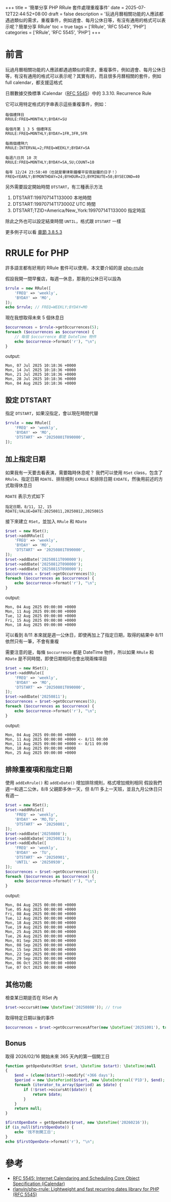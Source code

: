 +++
title = '簡單分享 PHP RRule 套件處理重複事件'
date = 2025-07-12T22:44:52+08:00
draft = false
description = '玩過月曆相關功能的人應該都遇過類似的需求，重複事件，例如週會、每月公休日等，有沒有通用的格式可以表示呢？簡單分享 RRule'
toc = true
tags = ['RRule', 'RFC 5545', 'PHP']
categories = ['RRule', 'RFC 5545', 'PHP']
+++

# 前言
玩過月曆相關功能的人應該都遇過類似的需求，重複事件，例如週會、每月公休日等，有沒有通用的格式可以表示呢？其實有的，而且很多月曆相關的套件，例如 full calendar，都支援這格式

日曆數據交換標準 iCalendar（[RFC 5545](https://www.rfc-editor.org/rfc/rfc5545.html)）中的 3.3.10.  Recurrence Rule

它可以用特定格式的字串表示這些重複事件，例如：
```
每個禮拜日
RRULE:FREQ=MONTHLY;BYDAY=SU

每個月第 1 3 5 個禮拜五
RRULE:FREQ=MONTHLY;BYDAY=1FR,3FR,5FR

每兩個禮拜六
RRULE:INTERVAL=2;FREQ=WEEKLY;BYDAY=SA

每週六日共 10 次
RRULE:FREQ=MONTHLY;BYDAY=SA,SU;COUNT=10

每年 12/24 23:58:40（也就是畢律斯鐘樓平安夜敲鐘的日子！）
FREQ=YEARLY;BYMONTHDAY=24;BYHOUR=23;BYMINUTE=58;BYSECOND=40
```

另外需要設定開始時間 `DTSTART`，有三種表示方法
1. DTSTART:19970714T133000 本地時間
2. DTSTART:19970714T173000Z UTC 時間
3. DTSTART;TZID=America/New_York:19970714T133000 指定時區

除此之外也可以設定結束時間 `UNTIL`，格式跟 `DTSTART` 一樣

更多例子可以看 [章節 3.8.5.3](https://www.rfc-editor.org/rfc/rfc5545.html#section-3.8.5.3)

# RRULE for PHP
許多語言都有好用的 RRule 套件可以使用，本文要介紹的是 [php-rrule](https://github.com/rlanvin/php-rrule)

假設我開一間早餐店，每週一休息，那我的公休日可以設為
```php
$rrule = new RRule([
    'FREQ' => 'weekly',
    'BYDAY' => 'MO',
]);
echo $rrule; // FREQ=WEEKLY;BYDAY=MO
```

現在我想取得未來 5 個休息日
```php
$occurrences = $rrule->getOccurrences(5);
foreach ($occurrences as $occurrence) {
    // 每個 $occurrence 都是 DateTime 物件
    echo $occurrence->format('r'), "\n";
}
```

output:
```
Mon, 07 Jul 2025 10:18:36 +0000
Mon, 14 Jul 2025 10:18:36 +0000
Mon, 21 Jul 2025 10:18:36 +0000
Mon, 28 Jul 2025 10:18:36 +0000
Mon, 04 Aug 2025 10:18:36 +0000
```

## 設定 DTSTART
指定 `DTSTART`，如果沒指定，會以現在時間代替
```php
$rrule = new RRule([
    'FREQ' => 'weekly',
    'BYDAY' => 'MO',
    'DTSTART' => '20250801T090000',
]);
```

## 加上指定日期
如果我有一天要去看表演，需要臨時休息呢？
我們可以使用 `RSet` class，包含了 `RRule`、指定日期 `RDATE`、排除規則 `EXRULE` 和排除日期 `EXDATE`，然後用前述的方式取得休息日

`RDATE` 表示方式如下
```
指定日期，8/11, 12, 15
RDATE;VALUE=DATE:20250811,20250812,20250815
```

接下來建立 `RSet`，並加入 `RRule` 和 `RDate`
```php
$rset = new RSet();
$rset->addRRule([
    'FREQ' => 'weekly',
    'BYDAY' => 'MO',
    'DTSTART' => '20250801T090000',
]);
$rset->addDate('20250811T090000');
$rset->addDate('20250812T090000');
$rset->addDate('20250815T090000');
$occurrences = $rset->getOccurrences(5);
foreach ($occurrences as $occurrence) {
    echo $occurrence->format('r'), "\n";
}
```

output:
```
Mon, 04 Aug 2025 09:00:00 +0000
Mon, 11 Aug 2025 09:00:00 +0000
Tue, 12 Aug 2025 09:00:00 +0000
Fri, 15 Aug 2025 09:00:00 +0000
Mon, 18 Aug 2025 09:00:00 +0000
```
可以看到 8/11 本來就是週一公休日，即使再加上了指定日期，取得的結果中 8/11 依然只有一筆，不會有重複

需要注意的是，每條 `$occurrence` 都是 DateTime 物件，所以如果 `RRule` 和 `RDate` 是不同時間，即使日期相同也會出現兩條項目
```php
$rset = new RSet();
$rset->addRRule([
    'FREQ' => 'weekly',
    'BYDAY' => 'MO',
    'DTSTART' => '20250801T090000',
]);
$rset->addDate('20250811');
$occurrences = $rset->getOccurrences(5);
foreach ($occurrences as $occurrence) {
    echo $occurrence->format('r'), "\n";
}
```

output:
```
Mon, 04 Aug 2025 09:00:00 +0000
Mon, 11 Aug 2025 00:00:00 +0000 <- 8/11 00:00
Mon, 11 Aug 2025 09:00:00 +0000 <- 8/11 09:00
Mon, 18 Aug 2025 09:00:00 +0000
Mon, 25 Aug 2025 09:00:00 +0000
```

## 排除重複項和指定日期
使用 `addExRrule()` 和 `addExDate()` 增加排除規則，格式增加規則相同
假設我們週一和週二公休，8/8 父親節多休一天，但 8/11 多上一天班，並且九月公休日只有週一
```php
$rset = new RSet();
$rset->addRRule([
    'FREQ' => 'weekly',
    'BYDAY' => 'MO,TU',
    'DTSTART' => '20250801',
]);
$rset->addDate('20250808');
$rset->addExDate('20250811');
$rset->addExRule([
    'FREQ' => 'weekly',
    'BYDAY' => 'TU',
    'DTSTART' => '20250901',
    'UNTIL' => '20250930',
]);
$occurrences = $rset->getOccurrences(15);
foreach ($occurrences as $occurrence) {
    echo $occurrence->format('r'), "\n";
}
```

output:
```
Mon, 04 Aug 2025 00:00:00 +0000
Tue, 05 Aug 2025 00:00:00 +0000
Fri, 08 Aug 2025 00:00:00 +0000
Tue, 12 Aug 2025 00:00:00 +0000
Mon, 18 Aug 2025 00:00:00 +0000
Tue, 19 Aug 2025 00:00:00 +0000
Mon, 25 Aug 2025 00:00:00 +0000
Tue, 26 Aug 2025 00:00:00 +0000
Mon, 01 Sep 2025 00:00:00 +0000
Mon, 08 Sep 2025 00:00:00 +0000
Mon, 15 Sep 2025 00:00:00 +0000
Mon, 22 Sep 2025 00:00:00 +0000
Mon, 29 Sep 2025 00:00:00 +0000
Mon, 06 Oct 2025 00:00:00 +0000
Tue, 07 Oct 2025 00:00:00 +0000
```

## 其他功能
檢查某日期是否在 RSet 內
```php
$rset->occursAt(new \DateTime('20250808')); // true
```

取得特定日期以後的事件
```php
$occurrences = $rset->getOccurrencesAfter(new \DateTime('20251001'), true, 5);
```

## Bonus
取得 2026/02/16 開始未來 365 天內的第一個開工日
```php
function getOpenDate(RSet $rset, \DateTime $start): \DateTime|null
{
    $end = (clone($start))->modify('+366 days');
    $period = new \DatePeriod($start, new \DateInterval('P1D'), $end);
    foreach (iterator_to_array($period) as $date) {
        if (!$rset->occursAt($date)) {
            return $date;
        }
    }
    return null;
}

$firstOpenDate = getOpenDate($rset, new \DateTime('20260216'));
if (is_null($firstOpenDate)) {
    echo '找不到開工日';
}
echo $firstOpenDate->format('r'), "\n";
```

# 參考
- [RFC 5545: Internet Calendaring and Scheduling Core Object Specification (iCalendar)](https://www.rfc-editor.org/rfc/rfc5545.html)
- [rlanvin/php-rrule: Lightweight and fast recurring dates library for PHP (RFC 5545)](https://github.com/rlanvin/php-rrule)
